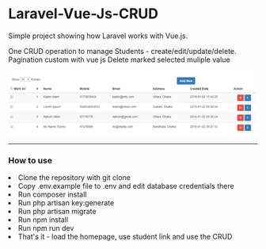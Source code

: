 # Laravel-Vue-Js-CRUD

Simple project showing how Laravel works with Vue.js.

One CRUD operation to manage Students - create/edit/update/delete.
Pagination custom with vue js
Delete marked selected muliple value


![Test Image 7](https://github.com/nischup/Laravel-Vue-Js-CRUD/blob/master/screen1.PNG)

<hr>

<h3> How to use </h3>
<li> Clone the repository with git clone </li> 
<li> Copy .env.example file to .env and edit database credentials there </li>
<li> Run composer install </li>
<li> Run php artisan key:generate </li>
<li> Run php artisan migrate </li>
<li> Run npm install </li>
<li> Run npm run dev </li>
<li> That's it - load the homepage, use student link and use the CRUD </li>
